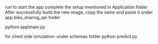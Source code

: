 run to start the app
complete the setup mentioned in Application folder
After successfully build the new image, copy the same and paste it under app bike_sharing_api folder

python app\main.py

for client side simulation:
under schemas folder
python predict.py
